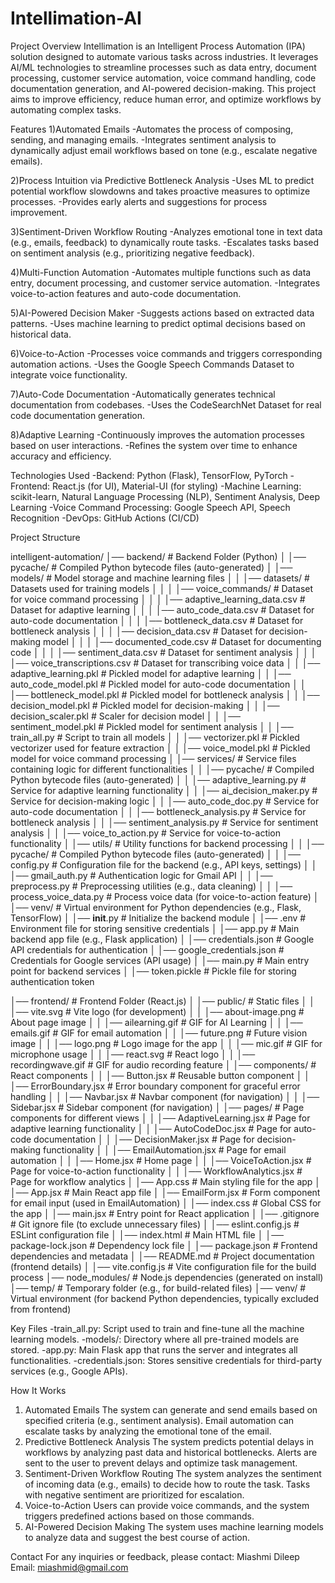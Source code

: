# Intellimation-AI

Project Overview
Intellimation is an Intelligent Process Automation (IPA) solution designed to automate various tasks across industries. It leverages AI/ML technologies to streamline processes such as data entry, document processing, customer service automation, voice command handling, code documentation generation, and AI-powered decision-making. This project aims to improve efficiency, reduce human error, and optimize workflows by automating complex tasks.

Features
1)Automated Emails
 -Automates the process of composing, sending, and managing emails.
 -Integrates sentiment analysis to dynamically adjust email workflows based on tone (e.g., escalate negative emails).

2)Process Intuition via Predictive Bottleneck Analysis
 -Uses ML to predict potential workflow slowdowns and takes proactive measures to optimize processes.
 -Provides early alerts and suggestions for process improvement.

3)Sentiment-Driven Workflow Routing
 -Analyzes emotional tone in text data (e.g., emails, feedback) to dynamically route tasks.
 -Escalates tasks based on sentiment analysis (e.g., prioritizing negative feedback).

4)Multi-Function Automation
 -Automates multiple functions such as data entry, document processing, and customer service automation.
 -Integrates voice-to-action features and auto-code documentation.

5)AI-Powered Decision Maker
 -Suggests actions based on extracted data patterns.
 -Uses machine learning to predict optimal decisions based on historical data.

6)Voice-to-Action
 -Processes voice commands and triggers corresponding automation actions.
 -Uses the Google Speech Commands Dataset to integrate voice functionality.

7)Auto-Code Documentation
 -Automatically generates technical documentation from codebases.
 -Uses the CodeSearchNet Dataset for real code documentation generation.

8)Adaptive Learning
 -Continuously improves the automation processes based on user interactions.
 -Refines the system over time to enhance accuracy and efficiency.

Technologies Used
-Backend: Python (Flask), TensorFlow, PyTorch
-Frontend: React.js (for UI), Material-UI (for styling)
-Machine Learning: scikit-learn, Natural Language Processing (NLP), Sentiment Analysis, Deep Learning
-Voice Command Processing: Google Speech API, Speech Recognition
-DevOps: GitHub Actions (CI/CD)

Project Structure

intelligent-automation/
│── backend/                                # Backend Folder (Python)
│   │── pycache/                            # Compiled Python bytecode files (auto-generated)
│   │── models/                             # Model storage and machine learning files
│   │   │── datasets/                       # Datasets used for training models
│   │   │   │── voice_commands/             # Dataset for voice command processing
│   │   │   │── adaptive_learning_data.csv  # Dataset for adaptive learning
│   │   │   │── auto_code_data.csv          # Dataset for auto-code documentation
│   │   │   │── bottleneck_data.csv         # Dataset for bottleneck analysis
│   │   │   │── decision_data.csv           # Dataset for decision-making model
│   │   │   │── documented_code.csv         # Dataset for documenting code
│   │   │   │── sentiment_data.csv          # Dataset for sentiment analysis
│   │   │   │── voice_transcriptions.csv    # Dataset for transcribing voice data
│   │   │── adaptive_learning.pkl           # Pickled model for adaptive learning
│   │   │── auto_code_model.pkl             # Pickled model for auto-code documentation
│   │   │── bottleneck_model.pkl            # Pickled model for bottleneck analysis
│   │   │── decision_model.pkl             # Pickled model for decision-making
│   │   │── decision_scaler.pkl             # Scaler for decision model
│   │   │── sentiment_model.pkl            # Pickled model for sentiment analysis
│   │   │── train_all.py                    # Script to train all models
│   │   │── vectorizer.pkl                  # Pickled vectorizer used for feature extraction
│   │   │── voice_model.pkl                 # Pickled model for voice command processing
│   │── services/                            # Service files containing logic for different functionalities
│   │   │── pycache/                        # Compiled Python bytecode files (auto-generated)
│   │   │── adaptive_learning.py            # Service for adaptive learning functionality
│   │   │── ai_decision_maker.py            # Service for decision-making logic
│   │   │── auto_code_doc.py                # Service for auto-code documentation
│   │   │── bottleneck_analysis.py          # Service for bottleneck analysis
│   │   │── sentiment_analysis.py           # Service for sentiment analysis
│   │   │── voice_to_action.py              # Service for voice-to-action functionality
│   │── utils/                               # Utility functions for backend processing
│   │   │── pycache/                        # Compiled Python bytecode files (auto-generated)
│   │   │── config.py                       # Configuration file for the backend (e.g., API keys, settings)
│   │   │── gmail_auth.py                   # Authentication logic for Gmail API
│   │   │── preprocess.py                   # Preprocessing utilities (e.g., data cleaning)
│   │   │── process_voice_data.py           # Process voice data (for voice-to-action feature)
│   │── venv/                               # Virtual environment for Python dependencies (e.g., Flask, TensorFlow)
│   │── __init__.py                         # Initialize the backend module
│   │── .env                                # Environment file for storing sensitive credentials
│   │── app.py                              # Main backend app file (e.g., Flask application)
│   │── credentials.json                    # Google API credentials for authentication
│   │── google_credentials.json             # Credentials for Google services (API usage)
│   │── main.py                             # Main entry point for backend services
│   │── token.pickle                        # Pickle file for storing authentication token

│── frontend/                              # Frontend Folder (React.js)
│   │── public/                            # Static files
│   │   │── vite.svg                       # Vite logo (for development)
│   │   │── about-image.png                # About page image
│   │   │── ailearning.gif                 # GIF for AI Learning
│   │   │── emails.gif                     # GIF for email automation
│   │   │── future.png                     # Future vision image
│   │   │── logo.png                       # Logo image for the app
│   │   │── mic.gif                        # GIF for microphone usage
│   │   │── react.svg                      # React logo
│   │   │── recordingwave.gif             # GIF for audio recording feature
│   │── components/                        # React components
│   │   │── Button.jsx                     # Reusable button component
│   │   │── ErrorBoundary.jsx              # Error boundary component for graceful error handling
│   │   │── Navbar.jsx                     # Navbar component (for navigation)
│   │   │── Sidebar.jsx                    # Sidebar component (for navigation)
│   │── pages/                             # Page components for different views
│   │   │── AdaptiveLearning.jsx           # Page for adaptive learning functionality
│   │   │── AutoCodeDoc.jsx                # Page for auto-code documentation
│   │   │── DecisionMaker.jsx              # Page for decision-making functionality
│   │   │── EmailAutomation.jsx            # Page for email automation
│   │   │── Home.jsx                       # Home page
│   │   │── VoiceToAction.jsx              # Page for voice-to-action functionality
│   │   │── WorkflowAnalytics.jsx          # Page for workflow analytics
│   │── App.css                            # Main styling file for the app
│   │── App.jsx                            # Main React app file
│   │── EmailForm.jsx                      # Form component for email input (used in EmailAutomation)
│   │── index.css                          # Global CSS for the app
│   │── main.jsx                           # Entry point for React application
│   │── .gitignore                         # Git ignore file (to exclude unnecessary files)
│   │── eslint.config.js                   # ESLint configuration file
│   │── index.html                         # Main HTML file
│   │── package-lock.json                  # Dependency lock file
│   │── package.json                       # Frontend dependencies and metadata
│   │── README.md                          # Project documentation (frontend details)
│   │── vite.config.js                     # Vite configuration file for the build process
│── node_modules/                          # Node.js dependencies (generated on install)
│── temp/                                  # Temporary folder (e.g., for build-related files)
│── venv/                                  # Virtual environment (for backend Python dependencies, typically excluded from frontend)


Key Files
-train_all.py: Script used to train and fine-tune all the machine learning models.
-models/: Directory where all pre-trained models are stored.
-app.py: Main Flask app that runs the server and integrates all functionalities.
-credentials.json: Stores sensitive credentials for third-party services (e.g., Google APIs).

How It Works
1. Automated Emails
The system can generate and send emails based on specified criteria (e.g., sentiment analysis).
Email automation can escalate tasks by analyzing the emotional tone of the email.
2. Predictive Bottleneck Analysis
The system predicts potential delays in workflows by analyzing past data and historical bottlenecks.
Alerts are sent to the user to prevent delays and optimize task management.
3. Sentiment-Driven Workflow Routing
The system analyzes the sentiment of incoming data (e.g., emails) to decide how to route the task.
Tasks with negative sentiment are prioritized for escalation.
4. Voice-to-Action
Users can provide voice commands, and the system triggers predefined actions based on those commands.
5. AI-Powered Decision Making
The system uses machine learning models to analyze data and suggest the best course of action.

Contact
For any inquiries or feedback, please contact:
Miashmi Dileep
Email: miashmid@gmail.com

